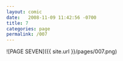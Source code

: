 ```yaml
---
layout: comic
date:   2008-11-09 11:42:56 -0700
title: 7
categories: page
permalink: /007
---
```

![PAGE SEVEN]({{ site.url }}/pages/007.png)
